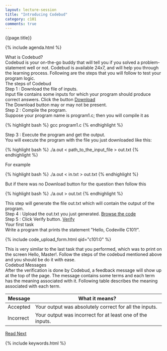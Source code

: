 ```yaml
---
layout: lecture-session
title: "Introducing Codebud"
category: c101
comments: true
---
```

<div class="lecture-title">
	{{page.title}}
</div>

{% include agenda.html %}

<section>
	<div id="what-is-codebud" class="section-title">
		What is Codebud?
	</div>
	<div class="para">
		<emphasis class="highlight">Codebud</emphasis> is your on-the-go buddy that will tell you if you solved a problem-statement well or not. Codebud is available 24x7, and will help you through the learning process. Following are the steps that you will follow to test your program logic.
	</div>
</section>

<section>
	<div id="steps" class="section-title">The steps of Codebud</div>
	<div class="para">
		<emphasis class="bold">Step 1</emphasis> : Download the file of inputs.
	</div>
	<div class="para">
		Input file contains some inputs for which your program should produce correct answers. Click the button
		<a class="btn btn-default" href="" role="button">Download</a>
		<div class="note-box">
			The Download button may or may not be present.
		</div>
	</div>
	<div class="para">
		<emphasis class="bold">Step 2</emphasis> : Compile the program.
	</div>
	<div class="para">
		Suppose your program name is <emphasis class="code">program1.c</emphasis>; then you will compile it as
	</div>

{% highlight bash %}
	gcc program1.c
{% endhighlight %}

<div class="para">
	<emphasis class="bold">Step 3</emphasis> : Execute the program and get the output.
</div>
<div class="para">
	You will execute the program with the file you just downloaded like this:
</div>

{% highlight bash %}
	./a.out < path_to_the_input_file > out.txt
{% endhighlight %}

<div class="para">
	For example
</div>

{% highlight bash %}
	./a.out < in.txt > out.txt
{% endhighlight %}

<div class="para">
	But if there was no Download button for the question then follow this
</div>

{% highlight bash %}
	./a.out > out.txt
{% endhighlight %}
	
<div class="para">
	This step will generate the file <emphasis class="code">out.txt</emphasis> which will contain the output of the program.
</div>
	
<div class="para">
	<emphasis class="bold">Step 4</emphasis> : Upload the <emphasis class="code">out.txt</emphasis> you just generated.
	<a class="btn btn-default" href="" role="button">Browse the code</a>
</div>

<div class="para">
	<emphasis class="bold">Step 5</emphasis> : Click Verify button.
	<a class="btn btn-default" href="" role="button">Verify</a>
</div>
</section>

<section>
	<div id="first-task" class="section-title">
		Your first task
	</div>
	<div class="code-statement">
		<div class="code-question">
			Write a program that prints the statement "Hello, Codeville C101!".
		</div>

{% include code_upload_form.html qid="c101:0" %}
	
</div>

<div class="para">
	This is very similar to the last task that you performed, which was to print on the screen <emphasis class="code">Hello, Master!</emphasis>. Follow the steps of the codebud mentioned above and you should be do it with ease.
</div>
</section>

<section>
	<div id="codebud-messages" class="section-title">
		Codebud Messages
	</div>
	<div class="para">
		After the verification is done by Codebud, a feedback message will show up at the top of the page. The message contains some terms and each term has the meaning associated with it. Following table describes the meaning associated with each term.
	</div>
	<table class="table table-hover">
		<thead>
			<tr>
				<th>Message</th>
				<th>What it means?</th>
			</tr>
		</thead>
		<tbody>
			<tr>
				<td>Accepted</td>
				<td>Your output was absolutely correct for all the inputs.</td>
			</tr>
			<tr>
				<td>Incorrect</td>
				<td>Your output was incorrect for at least one of the inputs.</td>
			</tr>
		</tbody>
	</table>
</section>

<section>
	<a class="button" href="{% post_url /codelearn/courses/c101/2014-01-26-c101-datatypes-in-c %}">Read Next</a>
</section>

{% include keywords.html %}